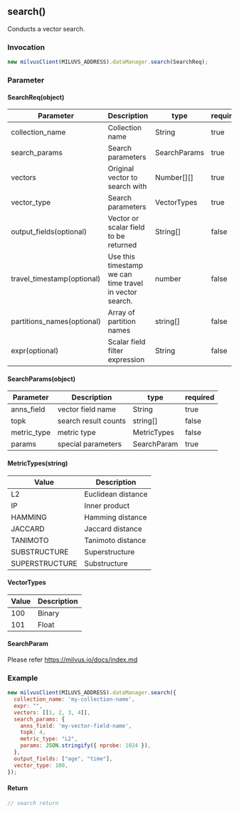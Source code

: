 ## search()
Conducts a vector search.

### Invocation 
```javascript
new milvusClient(MILUVS_ADDRESS).dataManager.search(SearchReq);
```

### Parameter
#### SearchReq(object)
| Parameter                  | Description                                             | type         | required |
| -------------------------- | ------------------------------------------------------- | ------------ | -------- |
| collection_name            | Collection name                                         | String       | true     |
| search_params              | Search parameters                                       | SearchParams | true     |
| vectors                    | Original vector to search with                          | Number[][]   | true     |
| vector_type                | Search parameters                                       | VectorTypes  | true     |
| output_fields(optional)    | Vector or scalar field to be returned                   | String[]     | false    |
| travel_timestamp(optional) | Use this timestamp we can time travel in vector search. | number       | false    |
| partitions_names(optional) | Array of partition names                                | string[]     | false    |
| expr(optional)             | Scalar field filter expression                          | String       | false    |

#### SearchParams(object)
| Parameter   | Description          | type        | required |
| ----------- | -------------------- | ----------- | -------- |
| anns_field  | vector field name    | String      | true     |
| topk        | search result counts | string[]    | false    |
| metric_type | metric type          | MetricTypes | false    |
| params      | special parameters   | SearchParam | true     |

#### MetricTypes(string)
| Value          | Description        |
| -------------- | ------------------ |
| L2             | Euclidean distance |
| IP             | Inner product      |
| HAMMING        | Hamming distance   |
| JACCARD        | Jaccard distance   |
| TANIMOTO       | Tanimoto distance  |
| SUBSTRUCTURE   | Superstructure     |
| SUPERSTRUCTURE | Substructure       |

#### VectorTypes
| Value | Description |
| ----- | ----------- |
| 100   | Binary      |
| 101   | Float       |

#### SearchParam
Please refer https://milvus.io/docs/index.md

### Example
```javascript
new milvusClient(MILUVS_ADDRESS).dataManager.search({
  collection_name: 'my-collection-name',
  expr: "",
  vectors: [[1, 2, 3, 4]],
  search_params: {
    anns_field: 'my-vector-field-name',
    topk: 4,
    metric_type: "L2",
    params: JSON.stringify({ nprobe: 1024 }),
  },
  output_fields: ["age", "time"],
  vector_type: 100,
});

```
#### Return
```javascript
// search return
```
